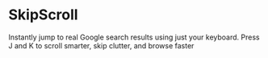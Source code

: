 # SkipScroll
Instantly jump to real Google search results using just your keyboard. Press J and K to scroll smarter, skip clutter, and browse faster
